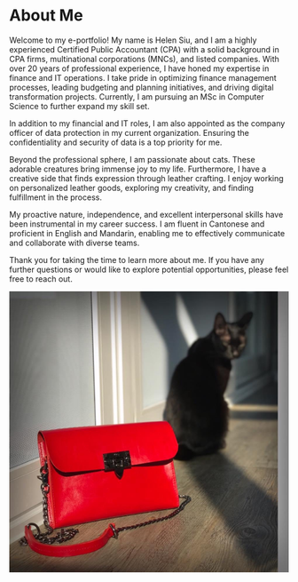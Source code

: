 # About Me

Welcome to my e-portfolio! My name is Helen Siu, and I am a highly experienced Certified Public Accountant (CPA) with a solid background in CPA firms, multinational corporations (MNCs), and listed companies. With over 20 years of professional experience, I have honed my expertise in finance and IT operations. I take pride in optimizing finance management processes, leading budgeting and planning initiatives, and driving digital transformation projects. Currently, I am pursuing an MSc in Computer Science to further expand my skill set.

In addition to my financial and IT roles, I am also appointed as the company officer of data protection in my current organization. Ensuring the confidentiality and security of data is a top priority for me.

Beyond the professional sphere, I am passionate about cats. These adorable creatures bring immense joy to my life. Furthermore, I have a creative side that finds expression through leather crafting. I enjoy working on personalized leather goods, exploring my creativity, and finding fulfillment in the process.

My proactive nature, independence, and excellent interpersonal skills have been instrumental in my career success.  I am fluent in Cantonese and proficient in English and Mandarin, enabling me to effectively communicate and collaborate with diverse teams.

Thank you for taking the time to learn more about me. If you have any further questions or would like to explore potential opportunities, please feel free to reach out.


![Image of a Red leather bag and black cat](/images/Cat.jpeg)
